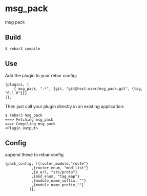 msg_pack
=====

msg pack

Build
-----

    $ rebar3 compile

Use
---

Add the plugin to your rebar config:

    {plugins, [
        { msg_pack, ".*", {git, "git@host:user/msg_pack.git", {tag, "0.1.0"}}}
    ]}.

Then just call your plugin directly in an existing application:


    $ rebar3 msg_pack
    ===> Fetching msg_pack
    ===> Compiling msg_pack
    <Plugin Output>


Config
---

append these to rebar.config

    {pack_config, [{router_module,"route"}
                ,{router_enum, "mod_list"}
                ,{o_erl, "src/proto"}
                ,{mod_enum, "tag_map"}
                ,{module_name_suffix, ""}
                ,{module_name_prefix,""}
               ]}.



